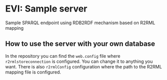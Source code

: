 EVI: Sample server
===================

Sample SPARQL endpoint using RDB2RDF mechanism based on R2RML mapping

How to use the server with your own database
--------------------------------------------
In the repository you can find the `web.config` file where `r2rmlstoreconnection` is configured. You can change it to anything you want. There is also `r2rmlConfig` configuration where the path to the R2RML mapping file is configured.

